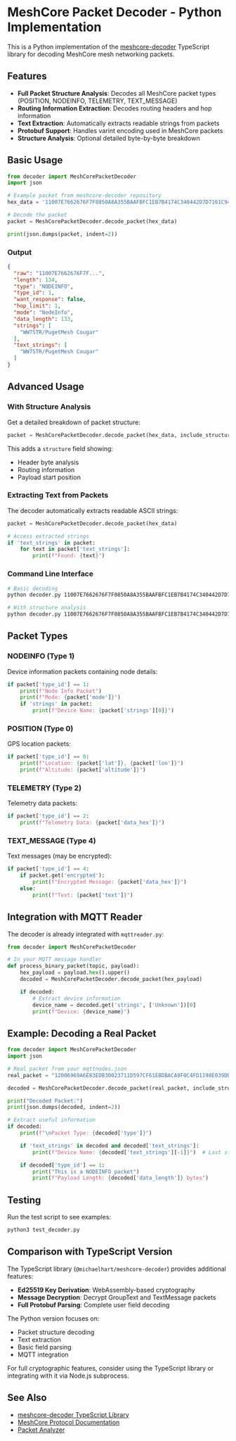 # MeshCore Packet Decoder - Python Implementation

This is a Python implementation of the [meshcore-decoder](https://github.com/michaelhart/meshcore-decoder) TypeScript library for decoding MeshCore mesh networking packets.

## Features

- **Full Packet Structure Analysis**: Decodes all MeshCore packet types (POSITION, NODEINFO, TELEMETRY, TEXT_MESSAGE)
- **Routing Information Extraction**: Decodes routing headers and hop information
- **Text Extraction**: Automatically extracts readable strings from packets
- **Protobuf Support**: Handles varint encoding used in MeshCore packets
- **Structure Analysis**: Optional detailed byte-by-byte breakdown

## Basic Usage

```python
from decoder import MeshCorePacketDecoder
import json

# Example packet from meshcore-decoder repository
hex_data = '11007E7662676F7F0850A8A355BAAFBFC1EB7B4174C340442D7D7161C9474A2C94006CE7CF682E58408DD8FCC51906ECA98EBF94A037886BDADE7ECD09FD92B839491DF3809C9454F5286D1D3370AC31A34593D569E9A042A3B41FD331DFFB7E18599CE1E60992A076D50238C5B8F85757375354522F50756765744D65736820436F75676172'

# Decode the packet
packet = MeshCorePacketDecoder.decode_packet(hex_data)

print(json.dumps(packet, indent=2))
```

### Output

```json
{
  "raw": "11007E7662676F7F...",
  "length": 134,
  "type": "NODEINFO",
  "type_id": 1,
  "want_response": false,
  "hop_limit": 1,
  "mode": "NodeInfo",
  "data_length": 133,
  "strings": [
    "WW7STR/PugetMesh Cougar"
  ],
  "text_strings": [
    "WW7STR/PugetMesh Cougar"
  ]
}
```

## Advanced Usage

### With Structure Analysis

Get a detailed breakdown of packet structure:

```python
packet = MeshCorePacketDecoder.decode_packet(hex_data, include_structure=True)
```

This adds a `structure` field showing:
- Header byte analysis
- Routing information
- Payload start position

### Extracting Text from Packets

The decoder automatically extracts readable ASCII strings:

```python
packet = MeshCorePacketDecoder.decode_packet(hex_data)

# Access extracted strings
if 'text_strings' in packet:
    for text in packet['text_strings']:
        print(f"Found: {text}")
```

### Command Line Interface

```bash
# Basic decoding
python decoder.py 11007E7662676F7F0850A8A355BAAFBFC1EB7B4174C340442D7D7161C9474A2C

# With structure analysis
python decoder.py 11007E7662676F7F0850A8A355BAAFBFC1EB7B4174C340442D7D7161C9474A2C --structure
```

## Packet Types

### NODEINFO (Type 1)
Device information packets containing node details:

```python
if packet['type_id'] == 1:
    print(f"Node Info Packet")
    print(f"Mode: {packet['mode']}")
    if 'strings' in packet:
        print(f"Device Name: {packet['strings'][0]}")
```

### POSITION (Type 0)
GPS location packets:

```python
if packet['type_id'] == 0:
    print(f"Location: {packet['lat']}, {packet['lon']}")
    print(f"Altitude: {packet['altitude']}")
```

### TELEMETRY (Type 2)
Telemetry data packets:

```python
if packet['type_id'] == 2:
    print(f"Telemetry Data: {packet['data_hex']}")
```

### TEXT_MESSAGE (Type 4)
Text messages (may be encrypted):

```python
if packet['type_id'] == 4:
    if packet.get('encrypted'):
        print(f"Encrypted Message: {packet['data_hex']}")
    else:
        print(f"Text: {packet['text']}")
```

## Integration with MQTT Reader

The decoder is already integrated with `mqttreader.py`:

```python
from decoder import MeshCorePacketDecoder

# In your MQTT message handler
def process_binary_packet(topic, payload):
    hex_payload = payload.hex().upper()
    decoded = MeshCorePacketDecoder.decode_packet(hex_payload)

    if decoded:
        # Extract device information
        device_name = decoded.get('strings', ['Unknown'])[0]
        print(f"Device: {device_name}")
```

## Example: Decoding a Real Packet

```python
from decoder import MeshCorePacketDecoder
import json

# Real packet from your mqttnodes.json
real_packet = "12006969A6E83EDB30023711D597CF61EBDBACA9F0C4FD1198E039DDEEAB3A9FEECAD292FE68ECFE46E899688AF626EAAF85A5AF25EDC2605B602AB1E1DF8F56C402376B5987BD7D6CDCF4511D01EE4C7918577BF1C0C74A0B516BC95732585ECED3AF90A90C927A010A022B49F3F857434D4553482E434F4D2D5665726475676F"

decoded = MeshCorePacketDecoder.decode_packet(real_packet, include_structure=True)

print("Decoded Packet:")
print(json.dumps(decoded, indent=2))

# Extract useful information
if decoded:
    print(f"\nPacket Type: {decoded['type']}")

    if 'text_strings' in decoded and decoded['text_strings']:
        print(f"Device Name: {decoded['text_strings'][-1]}")  # Last string is usually the name

    if decoded['type_id'] == 1:
        print("This is a NODEINFO packet")
        print(f"Payload Length: {decoded['data_length']} bytes")
```

## Testing

Run the test script to see examples:

```bash
python3 test_decoder.py
```

## Comparison with TypeScript Version

The TypeScript library (`@michaelhart/meshcore-decoder`) provides additional features:

- **Ed25519 Key Derivation**: WebAssembly-based cryptography
- **Message Decryption**: Decrypt GroupText and TextMessage packets
- **Full Protobuf Parsing**: Complete user field decoding

The Python version focuses on:
- Packet structure decoding
- Text extraction
- Basic field parsing
- MQTT integration

For full cryptographic features, consider using the TypeScript library or integrating with it via Node.js subprocess.

## See Also

- [meshcore-decoder TypeScript Library](https://github.com/michaelhart/meshcore-decoder)
- [MeshCore Protocol Documentation](https://meshcore.net)
- [Packet Analyzer](https://packet-analyzer.letsme.sh)
